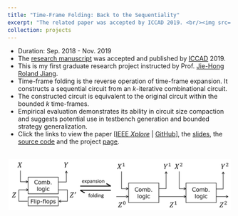 ```yaml
---
title: "Time-Frame Folding: Back to the Sequentiality"
excerpt: "The related paper was accepted by ICCAD 2019. <br/><img src='/images/tff.png' width='500'>"
collection: projects
---
```


* Duration: Sep. 2018 - Nov. 2019
* The [research manuscript](https://po-chun-chien.github.io/publication/2019-11-timeFold) was accepted and published by [ICCAD](https://iccad.com/) 2019.
* This is my first graduate research project instructed by Prof. [Jie-Hong Roland Jiang](http://cc.ee.ntu.edu.tw/~jhjiang/).
* Time-frame folding is the reverse operation of time-frame expansion. It constructs a sequential circuit from an *k*-iterative combinational circuit.
* The constructed circuit is equivalent to the original circuit within the bounded *k* time-frames.
* Empirical evaluation demonstrates its ability in circuit size compaction and suggests potential use in testbench generation and bounded strategy generalization.
* Click the links to view the paper [[IEEE *Xplore*](https://ieeexplore.ieee.org/document/8942078) &#124; [GitHub](http://po-chun-chien.github.io/files/papers/iccad19_tff.pdf)], the [slides](http://po-chun-chien.github.io/files/slides/iccad19_tff_slides.pdf), the [source code](https://github.com/NTU-ALComLab/ext-folding) and the project [page](https://po-chun-chien.github.io/projects/3.tff/).

<br/>
<center><img src='/images/tff.png' width='500'></center>